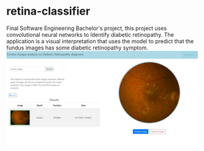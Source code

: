 # retina-classifier
Final Software Engineering Bachelor's project, this project uses convolutional neural networks to Identify ​diabetic retinopathy. The application is a visual interpretation that uses the model to predict that the fundus images has some diabetic retinopathy symptom.
<br />
<img src="static/images/predict_example.JPG" width="500" />
